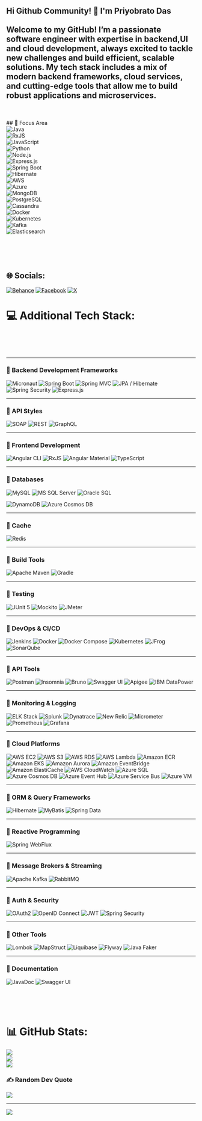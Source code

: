 
## Hi Github Community! 👋 I'm Priyobrato Das<br><br>Welcome to my GitHub! I’m a passionate software engineer with expertise in backend,UI and cloud development, always excited to tackle new challenges and build efficient, scalable solutions. My tech stack includes a mix of modern backend frameworks, cloud services, and cutting-edge tools that allow me to build robust applications and microservices.
<br><br>## 🔧 Focus Area 
<br>![Java](https://img.shields.io/badge/Java-21-007396?style=for-the-badge&logo=java)
<br>![RxJS](https://img.shields.io/badge/RxJS-EA2D2E?style=for-the-badge&logo=reactivex)
<br>![JavaScript](https://img.shields.io/badge/JavaScript-ES2024-F7DF1E?style=for-the-badge&logo=javascript&logoColor=black)
<br>![Python](https://img.shields.io/badge/Python-3.12-3776AB?style=for-the-badge&logo=python)
<br>![Node.js](https://img.shields.io/badge/Node.js-20-339933?style=for-the-badge&logo=nodedotjs&logoColor=white)
<br>![Express.js](https://img.shields.io/badge/Express.js-4.x-000000?style=for-the-badge&logo=express&logoColor=white)
<br>![Spring Boot](https://img.shields.io/badge/Spring%20Boot-3.3.5-6DB33F?style=for-the-badge&logo=springboot)
<br>![Hibernate](https://img.shields.io/badge/Hibernate-ORM-59666C?style=for-the-badge&logo=hibernate)
<br>![AWS](https://img.shields.io/badge/AWS-Cloud-F90?style=for-the-badge&logo=amazonaws&logoColor=white)
<br>![Azure](https://img.shields.io/badge/Azure-Cloud-0078D4?style=for-the-badge&logo=microsoftazure&logoColor=white)
<br>![MongoDB](https://img.shields.io/badge/MongoDB-6.0-47A248?style=for-the-badge&logo=mongodb&logoColor=white)
<br>![PostgreSQL](https://img.shields.io/badge/PostgreSQL-16-4169E1?style=for-the-badge&logo=postgresql&logoColor=white)
<br>![Cassandra](https://img.shields.io/badge/Cassandra-1287B1?style=for-the-badge&logo=apache-cassandra)
<br>![Docker](https://img.shields.io/badge/Docker-Container-2496ED?style=for-the-badge&logo=docker&logoColor=white)
<br>![Kubernetes](https://img.shields.io/badge/Kubernetes-Orchestration-326CE5?style=for-the-badge&logo=kubernetes&logoColor=white)
<br>![Kafka](https://img.shields.io/badge/Kafka-231F20?style=for-the-badge&logo=apachekafka)
<br>![Elasticsearch](https://img.shields.io/badge/Elasticsearch-005571?style=for-the-badge&logo=elasticsearch)
<br><br><br><br><br>


## 🌐 Socials:
[![Behance](https://img.shields.io/badge/Behance-1769ff?logo=behance&logoColor=white)](https://behance.net/priyodas12) [![Facebook](https://img.shields.io/badge/Facebook-%231877F2.svg?logo=Facebook&logoColor=white)](https://facebook.com/priyobrato.das.35) [![X](https://img.shields.io/badge/X-black.svg?logo=X&logoColor=white)](https://x.com/priyoeedas1991) 

# 💻 Additional Tech Stack:
<br><br><br>

----

### 🔹 Backend Development Frameworks
![Micronaut](https://img.shields.io/badge/Micronaut-3.9-8C1B9F?style=for-the-badge&logo=micronaut)
![Spring Boot](https://img.shields.io/badge/Spring%20Boot-3.3.5-6DB33F?style=for-the-badge&logo=springboot)
![Spring MVC](https://img.shields.io/badge/Spring%20MVC-Framework-6DB33F?style=for-the-badge&logo=spring)
![JPA / Hibernate](https://img.shields.io/badge/JPA--Hibernate-ORM-59666C?style=for-the-badge&logo=hibernate&logoColor=white)
![Spring Security](https://img.shields.io/badge/Spring%20Security-Auth-6DB33F?style=for-the-badge&logo=spring&logoColor=white)
![Express.js](https://img.shields.io/badge/Express.js-4.x-000000?style=for-the-badge&logo=express&logoColor=white)

---

### 🔹 API Styles
![SOAP](https://img.shields.io/badge/SOAP-Protocol-1D6AB3?style=for-the-badge&logo=soap)
![REST](https://img.shields.io/badge/REST-API-02539A?style=for-the-badge&logo=rest&logoColor=white)
![GraphQL](https://img.shields.io/badge/GraphQL-API-DA33A1?style=for-the-badge&logo=graphql&logoColor=white)

---

### 🔹 Frontend Development
![Angular CLI](https://img.shields.io/badge/Angular%20CLI-Tool-DD0031?style=for-the-badge&logo=angular)
![RxJS](https://img.shields.io/badge/RxJS-Reactive-JsD?style=for-the-badge&logo=reactivex)
![Angular Material](https://img.shields.io/badge/Angular%20Material-UI-DD0031?style=for-the-badge&logo=angular&logoColor=white)
![TypeScript](https://img.shields.io/badge/TypeScript-5.1-3178C6?style=for-the-badge&logo=typescript&logoColor=white)

---

### 🔹 Databases

![MySQL](https://img.shields.io/badge/MySQL-8.0-4479A1?style=for-the-badge&logo=mysql&logoColor=white)
![MS SQL Server](https://img.shields.io/badge/MS%20SQL%20Server-2019-CC2927?style=for-the-badge&logo=microsoftsqlserver&logoColor=white)
![Oracle SQL](https://img.shields.io/badge/Oracle-19c-F80000?style=for-the-badge&logo=oracle&logoColor=white)

![DynamoDB](https://img.shields.io/badge/DynamoDB-AWS-4053D6?style=for-the-badge&logo=amazondynamodb&logoColor=white)
![Azure Cosmos DB](https://img.shields.io/badge/Cosmos%20DB-Azure-0078D4?style=for-the-badge&logo=azure&logoColor=white)

---

### 🔹 Cache

![Redis](https://img.shields.io/badge/Redis-7.2-DC382D?style=for-the-badge&logo=redis&logoColor=white)

----

### 🔹 Build Tools
![Apache Maven](https://img.shields.io/badge/Maven-3.9.6-C71A36?style=for-the-badge&logo=apachemaven&logoColor=white)
![Gradle](https://img.shields.io/badge/Gradle-8.5-02303A?style=for-the-badge&logo=gradle&logoColor=white)

---

### 🔹 Testing
![JUnit 5](https://img.shields.io/badge/JUnit-5-25A162?style=for-the-badge&logo=junit5&logoColor=white)
![Mockito](https://img.shields.io/badge/Mockito-Mocking-6A1B9A?style=for-the-badge&logo=java)
![JMeter](https://img.shields.io/badge/JMeter-Performance-F7931E?style=for-the-badge&logo=apachejmeter&logoColor=white)

---

### 🔹 DevOps & CI/CD
![Jenkins](https://img.shields.io/badge/Jenkins-CI%2FCD-D24939?style=for-the-badge&logo=jenkins&logoColor=white)
![Docker](https://img.shields.io/badge/Docker-Container-2496ED?style=for-the-badge&logo=docker&logoColor=white)
![Docker Compose](https://img.shields.io/badge/Docker%20Compose-Orchestration-2496ED?style=for-the-badge&logo=docker&logoColor=white)
![Kubernetes](https://img.shields.io/badge/Kubernetes-Orchestration-326CE5?style=for-the-badge&logo=kubernetes&logoColor=white)
![JFrog](https://img.shields.io/badge/JFrog-Artifactory-0073B1?style=for-the-badge&logo=jfrog&logoColor=white)
![SonarQube](https://img.shields.io/badge/SonarQube-Quality-4E9BCD?style=for-the-badge&logo=sonarqube&logoColor=white)

---

### 🔹 API Tools
![Postman](https://img.shields.io/badge/Postman-API%20Testing-FF6C37?style=for-the-badge&logo=postman&logoColor=white)
![Insomnia](https://img.shields.io/badge/Insomnia-REST%2FGQL-4000BF?style=for-the-badge&logo=insomnia&logoColor=white)
![Bruno](https://img.shields.io/badge/Bruno-API%20Client-7952B3?style=for-the-badge&logo=bruno&logoColor=white)
![Swagger UI](https://img.shields.io/badge/Swagger%20UI-OpenAPI-85EA2D?style=for-the-badge&logo=swagger&logoColor=white)
![Apigee](https://img.shields.io/badge/Apigee-API%20Gateway-F48B00?style=for-the-badge&logo=googlecloud&logoColor=white)
![IBM DataPower](https://img.shields.io/badge/IBM%20DataPower-Gateway-052FAD?style=for-the-badge&logo=ibm&logoColor=white)

---

### 🔹 Monitoring & Logging
![ELK Stack](https://img.shields.io/badge/ELK%20Stack-ELK-005571?style=for-the-badge&logo=elastic&logoColor=white)
![Splunk](https://img.shields.io/badge/Splunk-Platform-000000?style=for-the-badge&logo=splunk&logoColor=white)
![Dynatrace](https://img.shields.io/badge/Dynatrace-Observability-1496FF?style=for-the-badge&logo=dynatrace&logoColor=white)
![New Relic](https://img.shields.io/badge/New%20Relic-APM-008C99?style=for-the-badge&logo=newrelic&logoColor=white)
![Micrometer](https://img.shields.io/badge/Micrometer-Metrics-C2185B?style=for-the-badge&logo=micrometer&logoColor=white)
![Prometheus](https://img.shields.io/badge/Prometheus-Monitoring-E6522C?style=for-the-badge&logo=prometheus&logoColor=white)
![Grafana](https://img.shields.io/badge/Grafana-Dashboard-F46800?style=for-the-badge&logo=grafana&logoColor=black)

---

### 🔹 Cloud Platforms
![AWS EC2](https://img.shields.io/badge/AWS%20EC2-Compute-FF9900?style=for-the-badge&logo=amazonaws&logoColor=white)
![AWS S3](https://img.shields.io/badge/AWS%20S3-Storage-569A31?style=for-the-badge&logo=amazons3&logoColor=white)
![AWS RDS](https://img.shields.io/badge/AWS%20RDS-Database-527FFF?style=for-the-badge&logo=amazonrds&logoColor=white)
![AWS Lambda](https://img.shields.io/badge/AWS%20Lambda-Serverless-FF9900?style=for-the-badge&logo=awslambda&logoColor=white)
![Amazon ECR](https://img.shields.io/badge/Amazon%20ECR-ECR-FF9900?style=for-the-badge&logo=amazonaws)
![Amazon EKS](https://img.shields.io/badge/Amazon%20EKS-EKS-FF9900?style=for-the-badge&logo=amazonaws)
![Amazon Aurora](https://img.shields.io/badge/Amazon%20Aurora-Aurora-527FFF?style=for-the-badge&logo=amazonaws)
![Amazon EventBridge](https://img.shields.io/badge/Amazon%20EventBridge-EventBridge-FF9900?style=for-the-badge&logo=amazonaws)
![Amazon ElastiCache](https://img.shields.io/badge/Amazon%20ElastiCache-ElastiCache-FF9900?style=for-the-badge&logo=amazonaws)
![AWS CloudWatch](https://img.shields.io/badge/AWS%20CloudWatch-Monitoring-5CA0D3?style=for-the-badge&logo=amazoncloudwatch&logoColor=white)
![Azure SQL](https://img.shields.io/badge/Azure%20SQL-DB%20Service-0078D4?style=for-the-badge&logo=sqlserver&logoColor=white)
![Azure Cosmos DB](https://img.shields.io/badge/Azure%20CosmosDB-NoSQL%20DB-0078D4?style=for-the-badge&logo=azure&logoColor=white)
![Azure Event Hub](https://img.shields.io/badge/Azure%20EventHub-Streaming-0078D4?style=for-the-badge&logo=azureeventhub&logoColor=white)
![Azure Service Bus](https://img.shields.io/badge/Azure%20ServiceBus-Messaging-0078D4?style=for-the-badge&logo=azureservicebus&logoColor=white)
![Azure VM](https://img.shields.io/badge/Azure%20VM-Virtual%20Machine-0078D4?style=for-the-badge&logo=azure&logoColor=white)

---

### 🔹 ORM & Query Frameworks
![Hibernate](https://img.shields.io/badge/Hibernate-ORM-59666C?style=for-the-badge&logo=hibernate&logoColor=white)
![MyBatis](https://img.shields.io/badge/MyBatis-ORM-ED8B00?style=for-the-badge&logo=java&logoColor=white)
![Spring Data](https://img.shields.io/badge/Spring%20Data-Repositories-6DB33F?style=for-the-badge&logo=spring&logoColor=white)

---

### 🔹 Reactive Programming
![Spring WebFlux](https://img.shields.io/badge/Spring%20WebFlux-Reactive-6DB33F?style=for-the-badge&logo=spring&logoColor=white)

---

### 🔹 Message Brokers & Streaming
![Apache Kafka](https://img.shields.io/badge/Apache%20Kafka-Streaming-231F20?style=for-the-badge&logo=kafka&logoColor=white)
![RabbitMQ](https://img.shields.io/badge/RabbitMQ-Message%20Broker-FF6600?style=for-the-badge&logo=rabbitmq&logoColor=white)

---

### 🔹 Auth & Security
![OAuth2](https://img.shields.io/badge/OAuth2-Auth-4285F4?style=for-the-badge&logo=oauth)
![OpenID Connect](https://img.shields.io/badge/OpenID%20Connect-Auth-4285F4?style=for-the-badge&logo=openid)
![JWT](https://img.shields.io/badge/JWT-Nimbus%20JOSE-000000?style=for-the-badge&logo=jwt&logoColor=white)
![Spring Security](https://img.shields.io/badge/Spring%20Security-Secure-6DB33F?style=for-the-badge&logo=spring&logoColor=white)

---

### 🔹 Other Tools
![Lombok](https://img.shields.io/badge/Lombok-Boilerplate%20Reducer-DD2B0A?style=for-the-badge&logo=lombok&logoColor=white)
![MapStruct](https://img.shields.io/badge/MapStruct-Mapper-007ACE?style=for-the-badge&logo=java)
![Liquibase](https://img.shields.io/badge/Liquibase-DB%20Migration-0052CC?style=for-the-badge&logo=liquibase&logoColor=white)
![Flyway](https://img.shields.io/badge/Flyway-DB%20Migration-007ACC?style=for-the-badge&logo=flyway&logoColor=white)
![Java Faker](https://img.shields.io/badge/Java%20Faker-Test%20Data-00BFFF?style=for-the-badge&logo=java)

---

### 🔹 Documentation
![JavaDoc](https://img.shields.io/badge/JavaDoc-Docs-007396?style=for-the-badge&logo=java)
![Swagger UI](https://img.shields.io/badge/Swagger%20UI-Docs-85EA2D?style=for-the-badge&logo=swagger&logoColor=black)


<br><br><br>

# 📊 GitHub Stats:
![](https://github-readme-stats.vercel.app/api?username=priyodas12&theme=default&hide_border=false&include_all_commits=false&count_private=false)<br/>
![](https://github-readme-streak-stats.herokuapp.com/?user=priyodas12&theme=default&hide_border=false)<br/>
![](https://github-readme-stats.vercel.app/api/top-langs/?username=priyodas12&theme=default&hide_border=false&include_all_commits=false&count_private=false&layout=compact)

### ✍️ Random Dev Quote
![](https://quotes-github-readme.vercel.app/api?type=horizontal&theme=light)

---
[![](https://visitcount.itsvg.in/api?id=priyodas12&icon=0&color=0)](https://visitcount.itsvg.in)

<!-- Proudly created with GPRM ( https://gprm.itsvg.in ) -->
